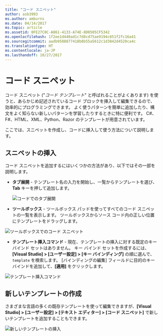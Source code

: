 ```yaml
---
title: "コード スニペット"
author: asb3993
ms.author: amburns
ms.date: 04/14/2017
ms.topic: article
ms.assetid: 0FE27C0C-A861-4133-A74E-8D0505CF5342
ms.openlocfilehash: 1f2ee1d440ad1c7d8cd75ae9194c651f2fc16a41
ms.sourcegitcommit: aadb9588877418b8b55a5612c1d3842d4520ca4c
ms.translationtype: HT
ms.contentlocale: ja-JP
ms.lasthandoff: 10/27/2017
---
```

# <a name="code-snippets"></a>コード スニペット 

コード スニペット ("_コード テンプレート_" と呼ばれることがよくあります) を使うと、あらかじめ記述されているコード ブロックを挿入して編集できるので、効率的にプログラミングできます。 よく使うパターンを簡単に追加したり、構文をよく知らない新しいパターンを学習したりするときに特に便利です。 C#、F#、HTML、XML、Python、Razor のテンプレートが用意されています。

ここでは、スニペットを作成し、コードに挿入して使う方法について説明します。

## <a name="inserting-a-snippet"></a>スニペットの挿入

コード スニペットを追加するにはいくつかの方法があり、以下ではその一部を説明します。
 
* **タブ展開** - テンプレート名の入力を開始し、一覧からテンプレートを選び、**Tab** キーを押して追加します。
 
  ![コードでのタブ展開](media/source-editor-image13.png)

* **ツールボックス** - ツールボックス パッドを使ってすべてのコード スニペットの一覧を表示します。 ツールボックスからソース コード内の正しい位置にテンプレートをドラッグします。

 ![ツールボックスでのコード スニペット](media/source-editor-image14.png)

* **テンプレート挿入コマンド** - 現在、テンプレートの挿入に対する既定のキー バインド セットはありません。 キー バインド セットを作成するには、**[Visual Studio] > [ユーザー設定] > [キー バインディング]** の順に選んで、`template` を検索します。 [バインディングの編集] フィールドに目的のキー バインドを追加して、**[適用]** をクリックします。

 ![テンプレート挿入コマンド](media/source-editor-image15.png)

## <a name="creating-a-new-template"></a>新しいテンプレートの作成

さまざまな言語の多くの既存テンプレートを使って編集できますが、**[Visual Studio] > [ユーザー設定] > [テキスト エディター] > [コード スニペット]** で新しいテンプレートを追加することもできます。

![新しいテンプレートの挿入](media/source-editor-image12.png)
